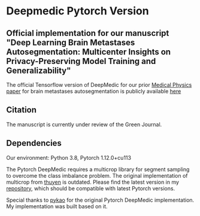 # Deepmedic Pytorch Version

## Official implementation for our manuscript "Deep Learning Brain Metastases Autosegmentation: Multicenter Insights on Privacy-Preserving Model Training and Generalizability"

The official Tensorflow version of DeepMedic for our prior [Medical Physics paper](https://doi.org/10.1002/mp.15863) for brain metastases autosegmentation is publicly available [here](https://github.com/YixingHuang/DeepMedicPlus)

## Citation

The manuscript is currently under review of the Green Journal.


## Dependencies

Our environment: Python 3.8, Pytorch 1.12.0+cu113


The Pytorch DeepMedic requires a multicrop library for segment sampling to overcome the class imbalance problem. The original implementation of multicrop from [thuyen](https://github.com/thuyen/multicrop) is outdated. Please find the latest version in my [repository](https://github.com/YixingHuang/multicrop), which should be compatible with latest Pytorch versions.





Special thanks to [pykao](https://github.com/pykao/BraTS2018-tumor-segmentation) for the original Pytorch DeepMedic implementation. My implementation was built based on it.
